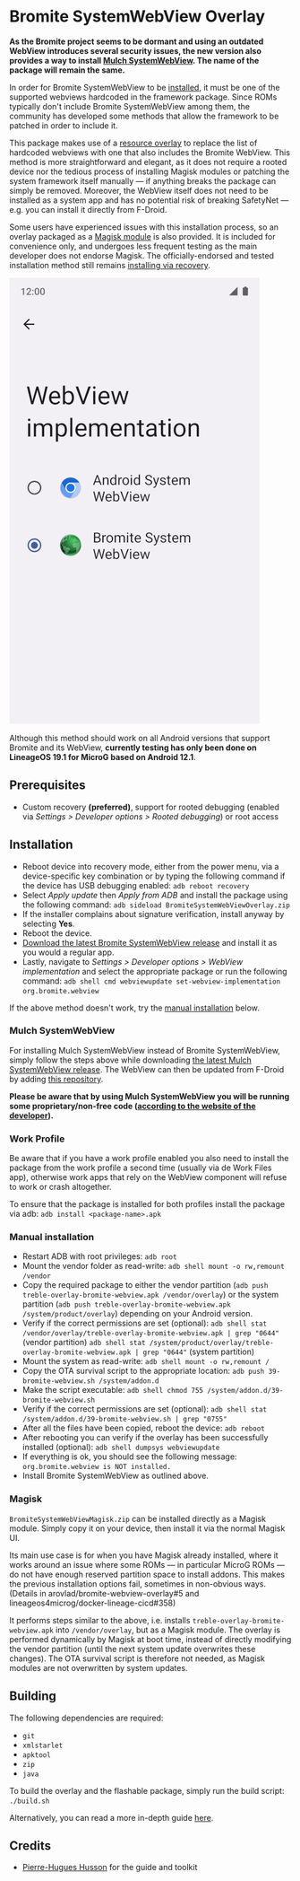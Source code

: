 # Bromite SystemWebView Overlay

**As the Bromite project seems to be dormant and using an outdated WebView introduces several security issues, the new version also provides a way to install [Mulch SystemWebView](#mulch-systemwebview). The name of the package will remain the same.**

In order for Bromite SystemWebView to be [installed](https://github.com/bromite/bromite/wiki/Installing-SystemWebView), it must be one of the supported webviews hardcoded in the framework package. Since ROMs typically don't include Bromite SystemWebView among them, the community has developed some methods that allow the framework to be patched in order to include it.

This package makes use of a [resource overlay](https://source.android.com/docs/core/architecture/rros) to replace the list of hardcoded webviews with one that also includes the Bromite WebView. This method is more straightforward and elegant, as it does not require a rooted device nor the tedious process of installing Magisk modules or patching the system framework itself manually — if anything breaks the package can simply be removed. Moreover, the WebView itself does not need to be installed as a system app and has no potential risk of breaking SafetyNet — e.g. you can install it directly from F-Droid.

Some users have experienced issues with this installation process, so an overlay packaged as a [Magisk module](#magisk) is also provided. It is included for convenience only, and undergoes less frequent testing as the main developer does not endorse Magisk. The officially-endorsed and tested installation method still remains [installing via recovery](#installation).

![The WebView implementation settings with the Bromite SystemWebView Overlay installed](screenshot.png)

Although this method should work on all Android versions that support Bromite and its WebView, **currently testing has only been done on LineageOS 19.1 for MicroG based on Android 12.1**.

## Prerequisites

* Custom recovery **(preferred)**, support for rooted debugging (enabled via *Settings > Developer options > Rooted debugging*) or root access

## Installation

* Reboot device into recovery mode, either from the power menu, via a device-specific key combination or by typing the following command if the device has USB debugging enabled:
`adb reboot recovery`
* Select *Apply update* then *Apply from ADB* and install the package using the following command:
`adb sideload BromiteSystemWebViewOverlay.zip`
* If the installer complains about signature verification, install anyway by selecting **Yes**.
* Reboot the device.
* [Download the latest Bromite SystemWebView release](https://www.bromite.org/system_web_view) and install it as you would a regular app.
* Lastly, navigate to *Settings > Developer options > WebView implementation* and select the appropriate package or run the following command:
`adb shell cmd webviewupdate set-webview-implementation org.bromite.webview`

If the above method doesn't work, try the [manual installation](#manual-installation) below.

### Mulch SystemWebView

For installing Mulch SystemWebView instead of Bromite SystemWebView, simply follow the steps above while downloading [the latest Mulch SystemWebView release](https://gitlab.com/divested-mobile/mulch/-/tree/master/prebuilt). The WebView can then be updated from F-Droid by adding [this repository](https://divestos.org/fdroid/official/).

**Please be aware that by using Mulch SystemWebView you will be running some proprietary/non-free code ([according to the website of the developer](https://divestos.org/pages/browsers#chromium-based)).**

### Work Profile

Be aware that if you have a work profile enabled you also need to install the package from the work profile a second time (usually via de Work Files app), otherwise work apps that rely on the WebView component will refuse to work or crash altogether.

To ensure that the package is installed for both profiles install the package via adb:
`adb install <package-name>.apk`

### Manual installation

* Restart ADB with root privileges:
`adb root`
* Mount the vendor folder as read-write:
`adb shell mount -o rw,remount /vendor`
* Copy the required package to either the vendor partition (`adb push treble-overlay-bromite-webview.apk /vendor/overlay`) or the system partition (`adb push treble-overlay-bromite-webview.apk /system/product/overlay`) depending on your Android version.
* Verify if the correct permissions are set (optional):
`adb shell stat /vendor/overlay/treble-overlay-bromite-webview.apk | grep "0644"` (vendor partition)
`adb shell stat /system/product/overlay/treble-overlay-bromite-webview.apk | grep "0644"` (system partition)
* Mount the system as read-write:
`adb shell mount -o rw,remount /`
* Copy the OTA survival script to the appropriate location:
`adb push 39-bromite-webview.sh /system/addon.d`
* Make the script executable:
`adb shell chmod 755 /system/addon.d/39-bromite-webview.sh`
* Verify if the correct permissions are set (optional):
`adb shell stat /system/addon.d/39-bromite-webview.sh | grep "0755"`
* After all the files have been copied, reboot the device:
`adb reboot`
* After rebooting you can verify if the overlay has been successfully installed (optional):
`adb shell dumpsys webviewupdate`
* If everything is ok, you should see the following message:
`org.bromite.webview is NOT installed.`
* Install Bromite SystemWebView as outlined above.

### Magisk

`BromiteSystemWebViewMagisk.zip` can be installed directly as a Magisk module. Simply copy it on your device, then install it via the normal Magisk UI.

Its main use case is for when you have Magisk already installed, where it works around an issue where some ROMs — in particular MicroG ROMs — do not have enough reserved partition space to install addons. This makes the previous installation options fail, sometimes in non-obvious ways. (Details in arovlad/bromite-webview-overlay#5 and lineageos4microg/docker-lineage-cicd#358)

It performs steps similar to the above, i.e. installs `treble-overlay-bromite-webview.apk` into `/vendor/overlay`, but as a Magisk module. The overlay is performed dynamically by Magisk at boot time, instead of directly modifying the vendor partition (until the next system update overwrites these changes). The OTA survival script is therefore not needed, as Magisk modules are not overwritten by system updates.

## Building

The following dependencies are required:

* `git`
* `xmlstarlet`
* `apktool`
* `zip`
* `java`

To build the overlay and the flashable package, simply run the build script:
`./build.sh`

Alternatively, you can read a more in-depth guide [here](https://github.com/phhusson/treble_experimentations/wiki/How-to-create-an-overlay%3F).

## Credits

* [Pierre-Hugues Husson](https://github.com/phhusson) for the guide and toolkit
